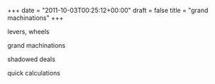 +++
date = "2011-10-03T00:25:12+00:00"
draft = false
title = "grand machinations"
+++
<p>levers, wheels</p>&#13;
<p>grand machinations</p>&#13;
<p>shadowed deals</p>&#13;
<p>quick calculations</p> 
